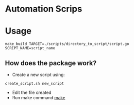 # Automation Scrips

# Usage
```shell
make build TARGET=./scripts/directory_to_script/script.go SCRIPT_NAME=script_name
```

## How does the package work?

- Create a new script using:
```shell
create_script.sh new_script
```
- Edit the file created
- Run make command [make](#Usage)